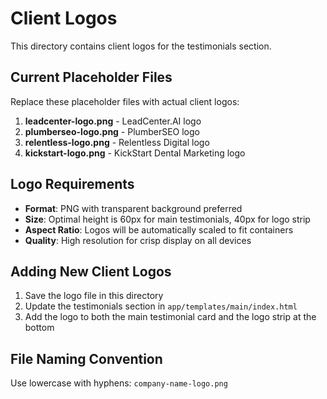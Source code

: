 # Client Logos

This directory contains client logos for the testimonials section.

## Current Placeholder Files

Replace these placeholder files with actual client logos:

1. **leadcenter-logo.png** - LeadCenter.AI logo
2. **plumberseo-logo.png** - PlumberSEO logo  
3. **relentless-logo.png** - Relentless Digital logo
4. **kickstart-logo.png** - KickStart Dental Marketing logo

## Logo Requirements

- **Format**: PNG with transparent background preferred
- **Size**: Optimal height is 60px for main testimonials, 40px for logo strip
- **Aspect Ratio**: Logos will be automatically scaled to fit containers
- **Quality**: High resolution for crisp display on all devices

## Adding New Client Logos

1. Save the logo file in this directory
2. Update the testimonials section in `app/templates/main/index.html`
3. Add the logo to both the main testimonial card and the logo strip at the bottom

## File Naming Convention

Use lowercase with hyphens: `company-name-logo.png`
